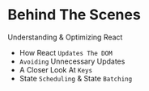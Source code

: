 # Behind The Scenes

Understanding & Optimizing React

-   How React `Updates The DOM`
-   `Avoiding` Unnecessary Updates
-   A Closer Look At `Keys`
-   State `Scheduling` & State `Batching`
